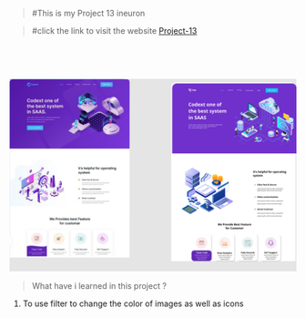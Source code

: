 >  #This is my  Project 13 ineuron

> #click the link to visit the website  [Project-13](https://resplendent-peony-200a99.netlify.app)
<br />

&nbsp;


![Project-13](./13.png)

> What have i learned in this project ?
  1. To use filter to change the color of images as well as icons






